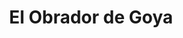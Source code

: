 ---
title: "El Obrador de Goya"
url: /madrid/el-obrador-de-goya-calle-aristoteles/
shop: panadería
---